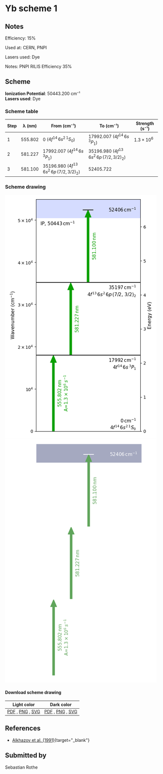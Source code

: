 # Yb scheme 1

## Notes

Efficiency: 15%

Used at: CERN, PNPI

Lasers used: Dye

Notes: PNPI RILIS Efficiency 35%





## Scheme

**Ionization Potential**: 50443.200 cm⁻¹  
**Lasers used**: Dye

### Scheme table

| Step | λ (nm)  |                    From (cm⁻¹)                     |                     To (cm⁻¹)                      |   Strength (s⁻¹)    |
| ---- | ------- | -------------------------------------------------- | -------------------------------------------------- | ------------------- |
| 1    | 555.802 | 0 ($4f^{14}\,6s^{2}\,^{1}S_{0}$)                   | 17992.007 ($4f^{14}\,6s\,^{3}P_{1}$)               | $1.3 \times 10^{6}$ |
| 2    | 581.227 | 17992.007 ($4f^{14}\,6s\,^{3}P_{1}$)               | 35196.980 ($4f^{13}\,6s^{2}\,6p\,(7/2,\,3/2)_{2}$) |                     |
| 3    | 581.100 | 35196.980 ($4f^{13}\,6s^{2}\,6p\,(7/2,\,3/2)_{2}$) | 52405.722                                          |                     |


### Scheme drawing

![yb scheme, light mode](yb-001/yb-001-light.png#only-light)
![yb scheme, dark mode](yb-001/yb-001-dark-web.png#only-dark)

#### Download scheme drawing

|                                            Light color                                            |                                           Dark color                                           |
| ------------------------------------------------------------------------------------------------- | ---------------------------------------------------------------------------------------------- |
| [PDF](yb-001/yb-001-light.pdf) , [PNG](yb-001/yb-001-light.png) , [SVG](yb-001/yb-001-light.svg)  | [PDF](yb-001/yb-001-dark.pdf) , [PNG](yb-001/yb-001-dark.png) , [SVG](yb-001/yb-001-dark.svg)  |


## References

  - [Alkhazov et al. (1991)](https://doi.org/10.1016/0168-9002(91)90348-T){target="_blank"}



## Submitted by

Sebastian Rothe


